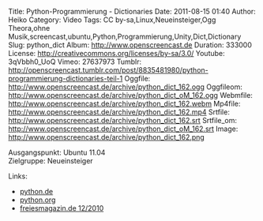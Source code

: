 Title: Python-Programmierung - Dictionaries
Date: 2011-08-15 01:40
Author: Heiko
Category: Video
Tags: CC by-sa,Linux,Neueinsteiger,Ogg Theora,ohne Musik,screencast,ubuntu,Python,Programmierung,Unity,Dict,Dictionary
Slug: python_dict
Album: http://www.openscreencast.de
Duration: 333000
License: http://creativecommons.org/licenses/by-sa/3.0/
Youtube: 3qVbbh0_UoQ
Vimeo: 27637973
Tumblr: http://openscreencast.tumblr.com/post/8835481980/python-programmierung-dictionaries-teil-1
Oggfile: http://www.openscreencast.de/archive/python_dict_162.ogg
Oggfileom: http://www.openscreencast.de/archive/python_dict_oM_162.ogg
Webmfile: http://www.openscreencast.de/archive/python_dict_162.webm
Mp4file: http://www.openscreencast.de/archive/python_dict_162.mp4
Srtfile: http://www.openscreencast.de/archive/python_dict_162.srt
Srtfile_om: http://www.openscreencast.de/archive/python_dict_oM_162.srt
Image: http://www.openscreencast.de/archive/python_dict_162.png

Ausgangspunkt: Ubuntu 11.04  
Zielgruppe: Neueinsteiger  

Links:

  * [python.de](http://www.python.de "Link zu Python.de" )
  * [python.org](http://www.python.org "Link zu Python.org" )
  * [freiesmagazin.de 12/2010](http://www.freiesmagazin.de/freiesMagazin-2010-12 "Link zu freiesmagazin.de" )

